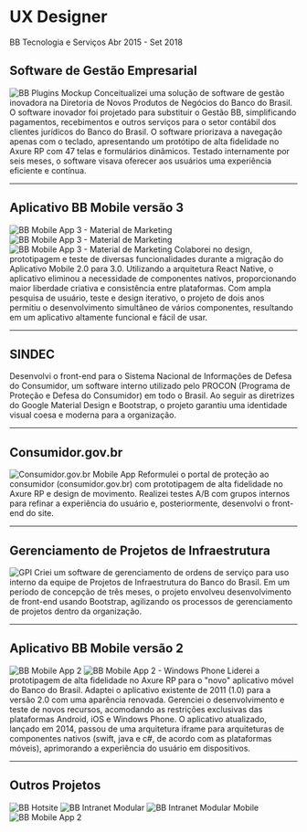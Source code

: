 # UX Designer

BB Tecnologia e Serviços
Abr 2015 - Set 2018

## Software de Gestão Empresarial

![BB Plugins Mockup](https://www.bermeo.dev/images/bbts/PLUGINS-Group-2160.png)
Conceitualizei uma solução de software de gestão inovadora na Diretoria de Novos Produtos de Negócios do Banco do Brasil. O software inovador foi projetado para substituir o Gestão BB, simplificando pagamentos, recebimentos e outros serviços para o setor contábil dos clientes jurídicos do Banco do Brasil. O software priorizava a navegação apenas com o teclado, apresentando um protótipo de alta fidelidade no Axure RP com 47 telas e formulários dinâmicos. Testado internamente por seis meses, o software visava oferecer aos usuários uma experiência eficiente e contínua.

---

## Aplicativo BB Mobile versão 3

![BB Mobile App 3 - Material de Marketing](https://www.bermeo.dev/images/bbts/APP-BB-3_1.jpg)
![BB Mobile App 3 - Material de Marketing](https://www.bermeo.dev/images/bbts/APP-BB-3_2.jpg)
![BB Mobile App 3 - Material de Marketing](https://www.bermeo.dev/images/bbts/APP-BB-3_3.jpg)
Colaborei no design, prototipagem e teste de diversas funcionalidades durante a migração do Aplicativo Mobile 2.0 para 3.0. Utilizando a arquitetura React Native, o aplicativo eliminou a necessidade de componentes nativos, proporcionando maior liberdade criativa e consistência entre plataformas. Com ampla pesquisa de usuário, teste e design iterativo, o projeto de dois anos permitiu o desenvolvimento simultâneo de vários componentes, resultando em um aplicativo altamente funcional e fácil de usar.

---

## SINDEC

Desenvolvi o front-end para o Sistema Nacional de Informações de Defesa do Consumidor, um software interno utilizado pelo PROCON (Programa de Proteção e Defesa do Consumidor) em todo o Brasil. Ao seguir as diretrizes do Google Material Design e Bootstrap, o projeto garantiu uma identidade visual coesa e moderna para a organização.

---

## Consumidor.gov.br

![Consumidor.gov.br Mobile App](https://www.bermeo.dev/images/bbts/APP-CONSUMIDOR-2160.jpg)
Reformulei o portal de proteção ao consumidor (consumidor.gov.br) com prototipagem de alta fidelidade no Axure RP e design de movimento. Realizei testes A/B com grupos internos para refinar a experiência do usuário e, posteriormente, desenvolvi o front-end do site.

---

## Gerenciamento de Projetos de Infraestrutura

![GPI](https://www.bermeo.dev/images/bbts/GPI-1080.jpg)
Criei um software de gerenciamento de ordens de serviço para uso interno da equipe de Projetos de Infraestrutura do Banco do Brasil. Em um período de concepção de três meses, o projeto envolveu desenvolvimento de front-end usando Bootstrap, agilizando os processos de gerenciamento de projetos dentro da organização.

---

## Aplicativo BB Mobile versão 2

![BB Mobile App 2](https://www.bermeo.dev/images/bbts/APP-TRANSFERENCIA.jpg)
![BB Mobile App 2 - Windows Phone](https://www.bermeo.dev/images/bbts/APP-BB_Windows-1080.jpg)
Liderei a prototipagem de alta fidelidade no Axure RP para o "novo" aplicativo móvel do Banco do Brasil. Adaptei o aplicativo existente de 2011 (1.0) para a versão 2.0 com uma aparência renovada. Gerenciei o desenvolvimento e teste de novos recursos, acomodando as restrições exclusivas das plataformas Android, iOS e Windows Phone. O aplicativo atualizado, lançado em 2014, passou de uma arquitetura iframe para arquiteturas de componentes nativos (swift, java e c#, de acordo com as plataformas móveis), aprimorando a experiência do usuário em dispositivos.

---

## Outros Projetos

![BB Hotsite](https://www.bermeo.dev/images/bbts/HOTSITE-2160.jpg)
![BB Intranet Modular](https://www.bermeo.dev/images/bbts/INTRANET-MODULAR-2160.jpg)
![BB Intranet Modular Mobile](https://www.bermeo.dev/images/bbts/INTRANET-MODULAR-MOBILE.jpg)
![BB Mobile App 2](https://www.bermeo.dev/images/bbts/APP-LIMITES.jpg)
